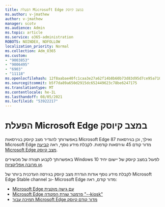 ```yaml
---
title: הפעלת Microsoft Edge במצב קיוסק
ms.author: v-jmathew
author: v-jmathew
manager: scotv
ms.audience: Admin
ms.topic: article
ms.service: o365-administration
ROBOTS: NOINDEX, NOFOLLOW
localization_priority: Normal
ms.collection: Adm_O365
ms.custom:
- "9003853"
- "9006495"
- "6903"
- "11118"
ms.openlocfilehash: 12f8aabae40fc1caa3e27a62f14b8b60b73d83d95d7ce95a7101bcc4379e4fbf
ms.sourcegitcommit: b5f7da89a650d2915dc652449623c78be6247175
ms.translationtype: MT
ms.contentlocale: he-IL
ms.lasthandoff: 08/05/2021
ms.locfileid: "53922217"
---
```

# <a name="run-microsoft-edge-in-kiosk-mode"></a>הפעלת Microsoft Edge במצב קיוסק

באפשרותך להגדיר מצב קיוסק בגירסאות Microsoft Edge 87 ואילך, וכן בגירסאות Microsoft Edge מדור קודם 45 וגירסאות קודמות. לקבלת מידע נוסף, ראה [קביעת Microsoft Edge מצב קיוסק](https://docs.microsoft.com/deployedge/microsoft-edge-configure-kiosk-mode).

באפשרותך לקבוע תצורה של מכשירים Windows 10 לפעול במצב קיוסק של יישום יחיד [או מרובה אפליקציות](https://go.microsoft.com/fwlink/?linkid=2133659).

לקבלת מידע נוסף אודות הגדרת מצב קיוסק בגירסה העדכנית ביותר של Microsoft Edge Stable channel וב- Microsoft Edge מדור קודם, ראה:

- [Microsoft Edge עם גישה מוקצית](https://docs.microsoft.com/deployedge/microsoft-edge-configure-kiosk-mode#microsoft-edge-with-assigned-access)
- [Microsoft Edge פרמטר שורת הפקודה "--kiosk"](https://answers.microsoft.com/microsoftedge/forum/msedge_open-msedge_win10/access-microsoft-edge-using-command-line/03a4add6-9ca4-4fbb-a183-aaa763a0ab76)
- [תמיכה עבור Microsoft Edge מדור קודם קיוסק](https://blogs.windows.com/msedgedev/2021/02/05/what-you-need-to-know-about-kiosk-mode-when-support-for-microsoft-edge-legacy-ends/)
